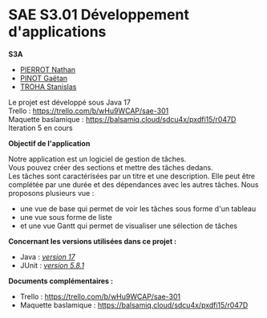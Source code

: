 # SAE S3.01 Développement d'applications

**S3A**

- [PIERROT Nathan](https://github.com/Ratz123323)
- [PINOT Gaëtan](https://https://github.com/gaetanpinot)
- [TROHA Stanislas](https://github.com/Stantrh)

Le projet est développé sous Java 17  
Trello : https://trello.com/b/wHu9WCAP/sae-301  
Maquette baslamique : https://balsamiq.cloud/sdcu4x/pxdfi15/r047D  
Iteration 5 en cours

**Objectif de l'application**

Notre application est un logiciel de gestion de tâches.  
Vous pouvez créer des sections et mettre des tâches dedans.  
Les tâches sont caractérisées par un titre et une description. Elle peut être complétée par une durée et des dépendances avec les autres tâches.
Nous proposons plusieurs vue :

- une vue de base qui permet de voir les tâches sous forme d'un tableau
- une vue sous forme de liste
- et une vue Gantt qui permet de visualiser une sélection de tâches

**Concernant les versions utilisées dans ce projet :**

- Java : [_version 17_](https://www.oracle.com/java/technologies/javase/jdk17-archive-downloads.html)
- JUnit : [_version 5.8.1_](https://junit.org/junit5/docs/5.8.1/api/index.html)

**Documents complémentaires :**

- Trello : https://trello.com/b/wHu9WCAP/sae-301
- Maquette baslamique : https://balsamiq.cloud/sdcu4x/pxdfi15/r047D
